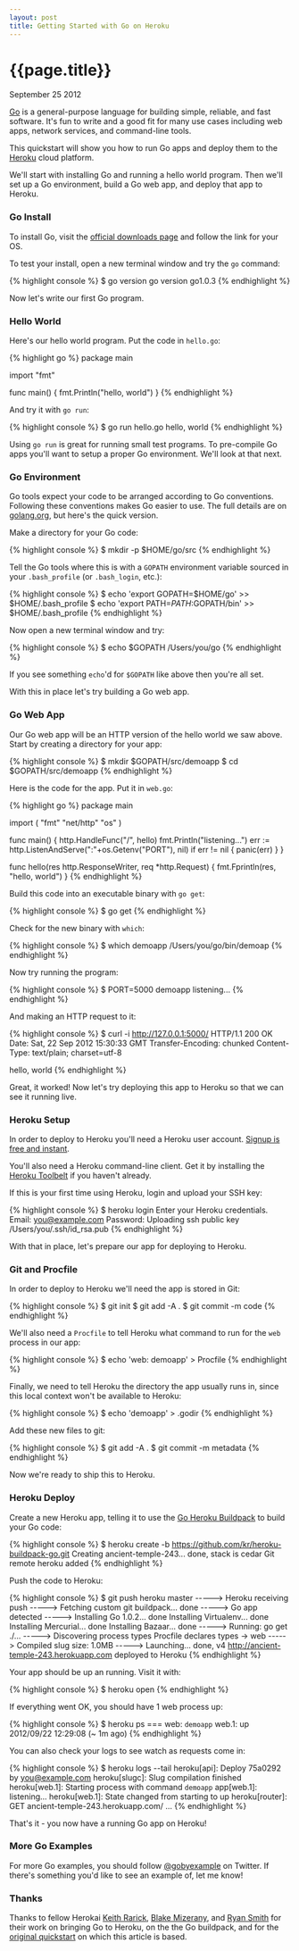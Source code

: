 ```yaml
---
layout: post
title: Getting Started with Go on Heroku
---
```


# {{page.title}}

<span class="meta">September 25 2012</span>

[Go](http://golang.org/) is a general-purpose language for building
simple, reliable, and fast software. It's fun to write and a good
fit for many use cases including web apps, network services, and
command-line tools.

This quickstart will show you how to run Go apps and deploy them to
the [Heroku](http://www.heroku.com) cloud platform.

We'll start with installing Go and running a hello world program.
Then we'll set up a Go environment, build a Go web app, and deploy
that app to Heroku.


### Go Install

To install Go, visit the [official downloads page](http://code.google.com/p/go/downloads/list)
and follow the link for your OS.

To test your install, open a new terminal window and try the `go`
command:

{% highlight console %}
$ go version
go version go1.0.3
{% endhighlight %}

Now let's write our first Go program.


### Hello World

Here's our hello world program. Put the code in `hello.go`:

{% highlight go %}
package main

import "fmt"

func main() {
    fmt.Println("hello, world")
}
{% endhighlight %}

And try it with `go run`:

{% highlight console %}
$ go run hello.go
hello, world
{% endhighlight %}

Using `go run` is great for running small test programs. To
pre-compile Go apps you'll want to setup a proper Go environment.
We'll look at that next.


### Go Environment

Go tools expect your code to be arranged according to Go conventions.
Following these conventions makes Go easier to use. The full details
are on [golang.org](http://golang.org/doc/code.html), but here's the
quick version.

Make a directory for your Go code:

{% highlight console %}
$ mkdir -p $HOME/go/src
{% endhighlight %}

Tell the Go tools where this is with a `GOPATH` environment
variable sourced in your `.bash_profile` (or `.bash_login`, etc.):

{% highlight console %}
$ echo 'export GOPATH=$HOME/go' >> $HOME/.bash_profile
$ echo 'export PATH=$PATH:$GOPATH/bin'  >> $HOME/.bash_profile
{% endhighlight %}

Now open a new terminal window and try:

{% highlight console %}
$ echo $GOPATH
/Users/you/go
{% endhighlight %}

If you see something `echo`'d for `$GOPATH` like above then you're all
set.

With this in place let's try building a Go web app.


### Go Web App

Our Go web app will be an HTTP version of the hello world we saw
above. Start by creating a directory for your app:

{% highlight console %}
$ mkdir $GOPATH/src/demoapp
$ cd $GOPATH/src/demoapp
{% endhighlight %}

Here is the code for the app. Put it in `web.go`:

{% highlight go %}
package main

import (
    "fmt"
    "net/http"
    "os"
)

func main() {
    http.HandleFunc("/", hello)
    fmt.Println("listening...")
    err := http.ListenAndServe(":"+os.Getenv("PORT"), nil)
    if err != nil {
      panic(err)
    }
}

func hello(res http.ResponseWriter, req *http.Request) {
    fmt.Fprintln(res, "hello, world")
}
{% endhighlight %}

Build this code into an executable binary with `go get`:

{% highlight console %}
$ go get
{% endhighlight %}

Check for the new binary with `which`:

{% highlight console %}
$ which demoapp
/Users/you/go/bin/demoap
{% endhighlight %}

Now try running the program:

{% highlight console %}
$ PORT=5000 demoapp
listening...
{% endhighlight %}

And making an HTTP request to it:

{% highlight console %}
$ curl -i http://127.0.0.1:5000/
HTTP/1.1 200 OK
Date: Sat, 22 Sep 2012 15:30:33 GMT
Transfer-Encoding: chunked
Content-Type: text/plain; charset=utf-8

hello, world
{% endhighlight %}

Great, it worked! Now let's try deploying this app to Heroku so that
we can see it running live.


### Heroku Setup

In order to deploy to Heroku you'll need a Heroku user account.
[Signup is free and instant](https://api.heroku.com/signup).

You'll also need a Heroku command-line client. Get it by installing
the [Heroku Toolbelt](https://toolbelt.heroku.com/) if you haven't
already.

If this is your first time using Heroku, login and upload your
SSH key:

{% highlight console %}
$ heroku login
Enter your Heroku credentials.
Email: you@example.com
Password:
Uploading ssh public key /Users/you/.ssh/id_rsa.pub
{% endhighlight %}

With that in place, let's prepare our app for deploying to Heroku.


### Git and Procfile

In order to deploy to Heroku we'll need the app is stored in Git:

{% highlight console %}
$ git init
$ git add -A .
$ git commit -m code
{% endhighlight %}

We'll also need a `Procfile` to tell Heroku what command to run
for the `web` process in our app:

{% highlight console %}
$ echo 'web: demoapp' > Procfile
{% endhighlight %}

Finally, we need to tell Heroku the directory the app usually runs
in, since this local context won't be available to Heroku:

{% highlight console %}
$ echo 'demoapp' > .godir
{% endhighlight %}

Add these new files to git:

{% highlight console %}
$ git add -A .
$ git commit -m metadata
{% endhighlight %}

Now we're ready to ship this to Heroku.


### Heroku Deploy

Create a new Heroku app, telling it to use the [Go Heroku Buildpack](https://github.com/kr/heroku-buildpack-go.git)
to build your Go code:

{% highlight console %}
$ heroku create -b https://github.com/kr/heroku-buildpack-go.git
Creating ancient-temple-243... done, stack is cedar
Git remote heroku added
{% endhighlight %}

Push the code to Heroku:

{% highlight console %}
$ git push heroku master
-----> Heroku receiving push
-----> Fetching custom git buildpack... done
-----> Go app detected
-----> Installing Go 1.0.2... done
       Installing Virtualenv... done
       Installing Mercurial... done
       Installing Bazaar... done
-----> Running: go get ./...
-----> Discovering process types
       Procfile declares types -> web
-----> Compiled slug size: 1.0MB
-----> Launching... done, v4
       http://ancient-temple-243.herokuapp.com deployed to Heroku
{% endhighlight %}

Your app should be up an running. Visit it with:

{% highlight console %}
$ heroku open
{% endhighlight %}

If everything went OK, you should have 1 web process up:

{% highlight console %}
$ heroku ps
=== web: `demoapp`
web.1: up 2012/09/22 12:29:08 (~ 1m ago)
{% endhighlight %}

You can also check your logs to see watch as requests come in:

{% highlight console %}
$ heroku logs --tail
heroku[api]: Deploy 75a0292 by you@example.com
heroku[slugc]: Slug compilation finished
heroku[web.1]: Starting process with command `demoapp`
app[web.1]: listening...
heroku[web.1]: State changed from starting to up
heroku[router]: GET ancient-temple-243.herokuapp.com/ ...
{% endhighlight %}

That's it - you now have a running Go app on Heroku!


### More Go Examples

For more Go examples, you should follow [@gobyexample](https://twitter.com/gobyexample)
on Twitter. If there's something you'd like to see an example of,
let me know!


### Thanks

Thanks to fellow Herokai [Keith Rarick](http://xph.us/), [Blake Mizerany](https://github.com/bmizerany),
and [Ryan Smith](http://ryandotsmith.heroku.com/) for
their work on bringing Go to Heroku, on the the Go
buildpack, and for the [original quickstart](https://gist.github.com/299535bbf56bf3016cba)
on which this article is based.
